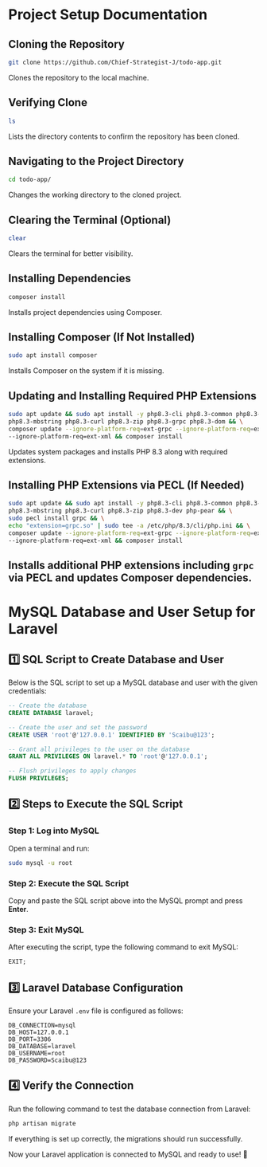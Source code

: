 # Project Setup Documentation

## Cloning the Repository
```bash
git clone https://github.com/Chief-Strategist-J/todo-app.git
```
Clones the repository to the local machine.

## Verifying Clone
```bash
ls
```
Lists the directory contents to confirm the repository has been cloned.

## Navigating to the Project Directory
```bash
cd todo-app/
```
Changes the working directory to the cloned project.

## Clearing the Terminal (Optional)
```bash
clear
```
Clears the terminal for better visibility.

## Installing Dependencies
```bash
composer install
```
Installs project dependencies using Composer.

## Installing Composer (If Not Installed)
```bash
sudo apt install composer
```
Installs Composer on the system if it is missing.

## Updating and Installing Required PHP Extensions
```bash
sudo apt update && sudo apt install -y php8.3-cli php8.3-common php8.3-xml \
php8.3-mbstring php8.3-curl php8.3-zip php8.3-grpc php8.3-dom && \
composer update --ignore-platform-req=ext-grpc --ignore-platform-req=ext-dom \
--ignore-platform-req=ext-xml && composer install
```
Updates system packages and installs PHP 8.3 along with required extensions.

## Installing PHP Extensions via PECL (If Needed)
```bash
sudo apt update && sudo apt install -y php8.3-cli php8.3-common php8.3-xml \
php8.3-mbstring php8.3-curl php8.3-zip php8.3-dev php-pear && \
sudo pecl install grpc && \
echo "extension=grpc.so" | sudo tee -a /etc/php/8.3/cli/php.ini && \
composer update --ignore-platform-req=ext-grpc --ignore-platform-req=ext-dom \
--ignore-platform-req=ext-xml && composer install
```
Installs additional PHP extensions including `grpc` via PECL and updates Composer dependencies.
---------------
# MySQL Database and User Setup for Laravel

## 1️⃣ SQL Script to Create Database and User

Below is the SQL script to set up a MySQL database and user with the given credentials:

```sql
-- Create the database
CREATE DATABASE laravel;

-- Create the user and set the password
CREATE USER 'root'@'127.0.0.1' IDENTIFIED BY 'Scaibu@123';

-- Grant all privileges to the user on the database
GRANT ALL PRIVILEGES ON laravel.* TO 'root'@'127.0.0.1';

-- Flush privileges to apply changes
FLUSH PRIVILEGES;
```

## 2️⃣ Steps to Execute the SQL Script

### **Step 1: Log into MySQL**
Open a terminal and run:
```bash
sudo mysql -u root
```

### **Step 2: Execute the SQL Script**
Copy and paste the SQL script above into the MySQL prompt and press **Enter**.

### **Step 3: Exit MySQL**
After executing the script, type the following command to exit MySQL:
```sql
EXIT;
```

## 3️⃣ Laravel Database Configuration
Ensure your Laravel `.env` file is configured as follows:

```env
DB_CONNECTION=mysql
DB_HOST=127.0.0.1
DB_PORT=3306
DB_DATABASE=laravel
DB_USERNAME=root
DB_PASSWORD=Scaibu@123
```

## 4️⃣ Verify the Connection
Run the following command to test the database connection from Laravel:
```bash
php artisan migrate
```
If everything is set up correctly, the migrations should run successfully.

Now your Laravel application is connected to MySQL and ready to use! 🚀

